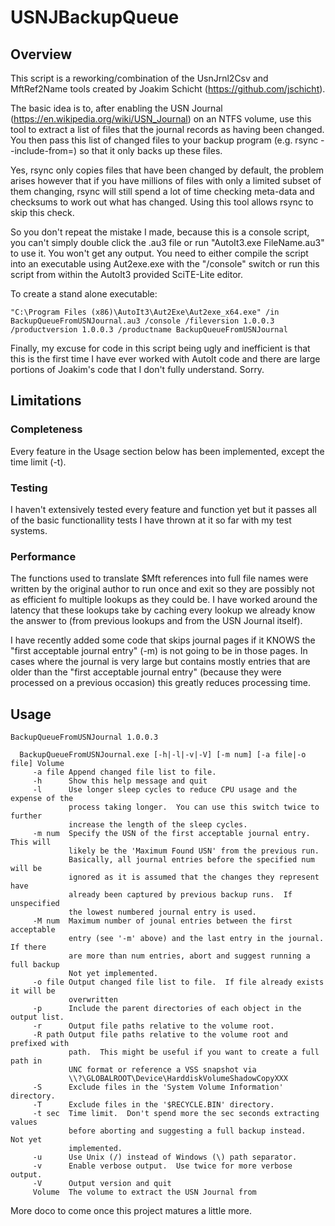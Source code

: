 # USNJBackupQueue
## Overview
This script is a reworking/combination of the UsnJrnl2Csv and MftRef2Name tools created by Joakim Schicht (https://github.com/jschicht).

The basic idea is to, after enabling the USN Journal (https://en.wikipedia.org/wiki/USN_Journal) on an NTFS volume, use this tool to extract a list of files that the journal records as having been changed.  You then pass this list of changed files to your backup program (e.g. rsync --include-from=) so that it only backs up these files.

Yes, rsync only copies files that have been changed by default, the problem arises however that if you have millions of files with only a limited subset of them changing, rsync will still spend a lot of time checking meta-data and checksums to work out what has changed.  Using this tool allows rsync to skip this check.

So you don't repeat the mistake I made, because this is a console script, you can't simply double click the .au3 file or run "AutoIt3.exe FileName.au3" to use it.  You won't get any output.  You need to either compile the script into an executable using Aut2exe.exe with the "/console" switch or run this script from within the AutoIt3 provided SciTE-Lite editor.

To create a stand alone executable:
```
"C:\Program Files (x86)\AutoIt3\Aut2Exe\Aut2exe_x64.exe" /in BackupQueueFromUSNJournal.au3 /console /fileversion 1.0.0.3 /productversion 1.0.0.3 /productname BackupQueueFromUSNJournal
```

Finally, my excuse for code in this script being ugly and inefficient is that this is the first time I have ever worked with AutoIt code and there are large portions of Joakim's code that I don't fully understand.  Sorry.

## Limitations
### Completeness
Every feature in the Usage section below has been implemented, except the time limit (-t).

### Testing
I haven't extensively tested every feature and function yet but it passes all of the basic functionallity tests I have thrown at it so far with my test systems.

### Performance
The functions used to translate $Mft references into full file names were written by the original author to run once and exit so they are possibly not as efficient fo multiple lookups as they could be.  I have worked around the latency that these lookups take by caching every lookup we already know the answer to (from previous lookups and from the USN Journal itself).

I have recently added some code that skips journal pages if it KNOWS the "first acceptable journal entry" (-m) is not going to be in those pages.  In cases where the journal is very large but contains mostly entries that are older than the "first acceptable journal entry" (because they were processed on a previous occasion) this greatly reduces processing time.

## Usage
```
BackupQueueFromUSNJournal 1.0.0.3

  BackupQueueFromUSNJournal.exe [-h|-l|-v|-V] [-m num] [-a file|-o file] Volume
     -a file Append changed file list to file.
     -h      Show this help message and quit
     -l      Use longer sleep cycles to reduce CPU usage and the expense of the
             process taking longer.  You can use this switch twice to further
             increase the length of the sleep cycles.
     -m num  Specify the USN of the first acceptable journal entry.  This will
             likely be the 'Maximum Found USN' from the previous run.
             Basically, all journal entries before the specified num will be
             ignored as it is assumed that the changes they represent have
             already been captured by previous backup runs.  If unspecified
             the lowest numbered journal entry is used.
     -M num  Maximum number of jounal entries between the first acceptable
             entry (see '-m' above) and the last entry in the journal. If there
             are more than num entries, abort and suggest running a full backup
             Not yet implemented.
     -o file Output changed file list to file.  If file already exists it will be
             overwritten
     -p      Include the parent directories of each object in the output list.
     -r      Output file paths relative to the volume root.
     -R path Output file paths relative to the volume root and prefixed with
             path.  This might be useful if you want to create a full path in
             UNC format or reference a VSS snapshot via
             \\?\GLOBALROOT\Device\HarddiskVolumeShadowCopyXXX
     -S      Exclude files in the 'System Volume Information' directory.
     -T      Exclude files in the '$RECYCLE.BIN' directory.
     -t sec  Time limit.  Don't spend more the sec seconds extracting values
             before aborting and suggesting a full backup instead.  Not yet
             implemented.
     -u      Use Unix (/) instead of Windows (\) path separator.
     -v      Enable verbose output.  Use twice for more verbose output.
     -V      Output version and quit
     Volume  The volume to extract the USN Journal from
```

More doco to come once this project matures a little more.
